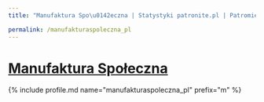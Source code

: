 ```yaml
---
title: "Manufaktura Spo\u0142eczna | Statystyki patronite.pl | Patromierz"

permalink: /manufakturaspoleczna_pl
---
```


# [Manufaktura Społeczna](https://patronite.pl/manufakturaspoleczna_pl)

{% include profile.md name="manufakturaspoleczna_pl" prefix="m" %}
